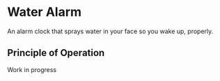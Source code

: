 # Water Alarm

An alarm clock that sprays water in your face so you wake up, properly.

## Principle of Operation
Work in progress
